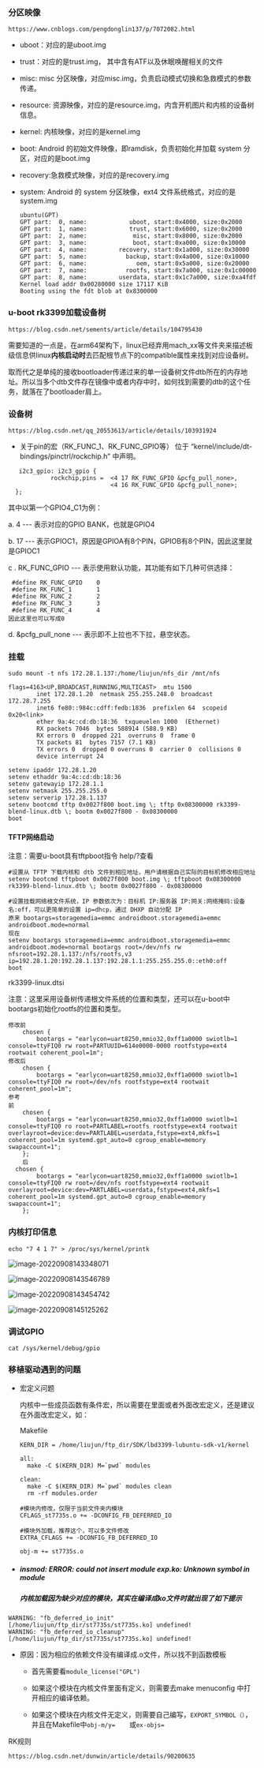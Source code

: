 ### 分区映像

```
https://www.cnblogs.com/pengdonglin137/p/7072082.html
```

- uboot：对应的是uboot.img

- trust：对应的是trust.img， 其中含有ATF以及休眠唤醒相关的文件

- misc: misc 分区映像，对应misc.img，负责启动模式切换和急救模式的参数传递。

- resource: 资源映像，对应的是resource.img，内含开机图片和内核的设备树信息。

- kernel: 内核映像，对应的是kernel.img

- boot: Android 的初始文件映像，即ramdisk，负责初始化并加载 system 分区，对应的是boot.img

- recovery:急救模式映像，对应的是recovery.img

- system: Android 的 system 分区映像，ext4 文件系统格式，对应的是system.img

  ```
  ubuntu(GPT)
  GPT part:  0, name:            uboot, start:0x4000, size:0x2000
  GPT part:  1, name:            trust, start:0x6000, size:0x2000
  GPT part:  2, name:             misc, start:0x8000, size:0x2000
  GPT part:  3, name:             boot, start:0xa000, size:0x10000
  GPT part:  4, name:         recovery, start:0x1a000, size:0x30000
  GPT part:  5, name:           backup, start:0x4a000, size:0x10000
  GPT part:  6, name:              oem, start:0x5a000, size:0x20000
  GPT part:  7, name:           rootfs, start:0x7a000, size:0x1c00000
  GPT part:  8, name:         userdata, start:0x1c7a000, size:0xa4fdf
  Kernel load addr 0x00280000 size 17117 KiB
  Booting using the fdt blob at 0x8300000
  
  ```

### u-boot rk3399加载设备树

```
https://blog.csdn.net/sements/article/details/104795430
```

需要知道的一点是，在arm64架构下，linux已经弃用mach_xx等文件夹来描述板级信息供linux**内核启动时**去匹配根节点下的compatible属性来找到对应设备树。

取而代之是单纯的接收bootloader传递过来的单一设备树文件dtb所在的内存地址。所以当多个dtb文件存在镜像中或者内存中时，如何找到需要的dtb的这个任务，就落在了bootloader肩上。

### 设备树

```
https://blog.csdn.net/qq_20553613/article/details/103931924
```

- 关于pin的宏（RK_FUNC_1、RK_FUNC_GPIO等） 位于 “kernel/include/dt-bindings/pinctrl/rockchip.h” 中声明。

```
   i2c3_gpio: i2c3_gpio {                  
            rockchip,pins =  <4 17 RK_FUNC_GPIO &pcfg_pull_none>,                                 
                             <4 16 RK_FUNC_GPIO &pcfg_pull_none>;         
  }; 
```

其中以第一个GPIO4_C1为例：

a. 4 --- 表示对应的GPIO BANK，也就是GPIO4

b. 17 --- 表示GPIOC1，原因是GPIOA有8个PIN，GPIOB有8个PIN，因此这里就是GPIOC1

c . RK_FUNC_GPIO --- 表示使用默认功能，其功能有如下几种可供选择：

```
 #define RK_FUNC_GPIO    0 
 #define RK_FUNC_1       1 
 #define RK_FUNC_2       2 
 #define RK_FUNC_3       3 
 #define RK_FUNC_4       4
因此这里也可以写成0 
```

d.  &pcfg_pull_none --- 表示即不上拉也不下拉，悬空状态。

### 挂载

```
sudo mount -t nfs 172.28.1.137:/home/liujun/nfs_dir /mnt/nfs

flags=4163<UP,BROADCAST,RUNNING,MULTICAST>  mtu 1500
        inet 172.28.1.20  netmask 255.255.248.0  broadcast 172.28.7.255
        inet6 fe80::984c:cdff:fedb:1836  prefixlen 64  scopeid 0x20<link>
        ether 9a:4c:cd:db:18:36  txqueuelen 1000  (Ethernet)
        RX packets 7046  bytes 588914 (588.9 KB)
        RX errors 0  dropped 221  overruns 0  frame 0
        TX packets 81  bytes 7157 (7.1 KB)
        TX errors 0  dropped 0 overruns 0  carrier 0  collisions 0
        device interrupt 24

setenv ipaddr 172.28.1.20
setenv ethaddr 9a:4c:cd:db:18:36
setenv gatewayip 172.28.1.1
setenv netmask 255.255.255.0
setenv serverip 172.28.1.137 
setenv bootcmd tftp 0x0027f800 boot.img \; tftp 0x08300000 rk3399-blend-linux.dtb \; bootm 0x0027f800 - 0x08300000
boot
```

#### TFTP网络启动

注意：需要u-boot具有tftpboot指令 help/?查看

```
#设置从 TFTP 下载内核和 dtb 文件到相应地址，用户请根据自己实际的目标机修改相应地址
setenv bootcmd tftpboot 0x0027f800 boot.img \; tftpboot 0x08300000 rk3399-blend-linux.dtb \; bootm 0x0027f800 - 0x08300000

#设置挂载网络根文件系统，IP 参数依次为：目标机 IP:服务器 IP:网关:网络掩码:设备名:off，可以更简单的设置 ip=dhcp，通过 DHXP 自动分配 IP
原来 bootargs=storagemedia=emmc androidboot.storagemedia=emmc androidboot.mode=normal 
现在
setenv bootargs storagemedia=emmc androidboot.storagemedia=emmc androidboot.mode=normal bootargs root=/dev/nfs rw nfsroot=192.28.1.137:/nfs/rootfs,v3 ip=192.28.1.20:192.28.1.137:192.28.1.1:255.255.255.0::eth0:off
boot
```

rk3399-linux.dtsi

注意：这里采用设备树传递根文件系统的位置和类型，还可以在u-boot中bootargs初始化rootfs的位置和类型。

```
修改前
 	chosen {
		bootargs = "earlycon=uart8250,mmio32,0xff1a0000 swiotlb=1 console=ttyFIQ0 rw root=PARTUUID=614e0000-0000 rootfstype=ext4 rootwait coherent_pool=1m";
修改后
 	chosen {
		bootargs = "earlycon=uart8250,mmio32,0xff1a0000 swiotlb=1 console=ttyFIQ0 rw root=/dev/nfs rootfstype=ext4 rootwait coherent_pool=1m";
参考
前
    chosen {
        bootargs = "earlycon=uart8250,mmio32,0xff1a0000 swiotlb=1 console=ttyFIQ0 ro root=PARTLABEL=rootfs rootfstype=ext4 rootwait overlayroot=device:dev=PARTLABEL=userdata,fstype=ext4,mkfs=1 coherent_pool=1m systemd.gpt_auto=0 cgroup_enable=memory swapaccount=1";
    };
    后
  chosen {
        bootargs = "earlycon=uart8250,mmio32,0xff1a0000 swiotlb=1 console=ttyFIQ0 rw root=/dev/nfs rootfstype=ext4 rootwait overlayroot=device:dev=PARTLABEL=userdata,fstype=ext4,mkfs=1 coherent_pool=1m systemd.gpt_auto=0 cgroup_enable=memory swapaccount=1";
    };
```

### 内核打印信息

```
echo "7 4 1 7" > /proc/sys/kernel/printk
```

![image-20220908143348071](../../typora-user-images/image-20220908143348071.png)

![image-20220908143546789](../../typora-user-images/image-20220908143546789.png)

![image-20220908143454742](../../typora-user-images/image-20220908143454742.png)

![image-20220908145125262](../../typora-user-images/image-20220908145125262.png)

### 调试GPIO

```
cat /sys/kernel/debug/gpio
```



### 移植驱动遇到的问题

- 宏定义问题

  内核中一些成员函数有条件宏，所以需要在里面或者外面改宏定义，还是建议在外面改宏定义，如：

  Makefile

  ```
  KERN_DIR = /home/liujun/ftp_dir/SDK/lbd3399-lubuntu-sdk-v1/kernel
  
  all:
  	make -C $(KERN_DIR) M=`pwd` modules
  
  clean:
  	make -C $(KERN_DIR) M=`pwd` modules clean
  	rm -rf modules.order
  	
  #模块内修改，仅限于当前文件夹内模块
  CFLAGS_st7735s.o += -DCONFIG_FB_DEFERRED_IO
  
  #模块外加载，推荐这个，可以多文件修改
  EXTRA_CFLAGS += -DCONFIG_FB_DEFERRED_IO
  
  obj-m	+= st7735s.o
  
  ```

  

- ##### insmod: ERROR: could not insert module exp.ko: Unknown symbol in module

  ##### 内核加载因为缺少对应的模块，其实在编译成ko文件时就出现了如下提示

```
WARNING: "fb_deferred_io_init" [/home/liujun/ftp_dir/st7735s/st7735s.ko] undefined!
WARNING: "fb_deferred_io_cleanup" [/home/liujun/ftp_dir/st7735s/st7735s.ko] undefined!
```

- 原因：因为相应的依赖文件没有编译成.o文件，所以找不到函数模板

  - 首先需要看`module_license("GPL")`

  - 如果这个模块在内核文件里面有定义，则需要去make menuconfig 中打开相应的编译依赖。

  - 如果这个模块在内核文件无定义，则需要自己编写，`EXPORT_SYMBOL（）`，并且在Makefile中`obj-m/y=    `或`ex-objs=`  

RK规则

```
https://blog.csdn.net/dunwin/article/details/90200635
```

